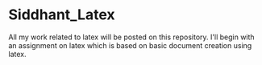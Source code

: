 # Siddhant_Latex
All my work related to latex will be posted on this repository.
I'll begin with an assignment on latex which is based on basic document creation using latex.
